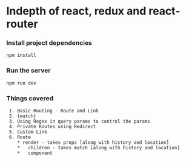 # Indepth of react, redux and react-router


### Install project dependencies
```
npm install
```

### Run the server
```
npm run dev
```


### Things covered
```
 1. Basic Routing - Route and Link
 2. {match} 
 3. Using Regex in query params to control the params
 4. Private Routes using Redirect
 5. Custom Link
 6. Route 
 	* render - takes props [along with history and location]
 	*	children - takes match [along with history and location]
 	*	component

```
